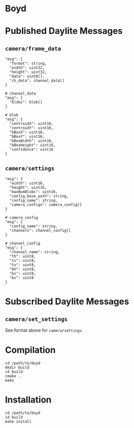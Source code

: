 Boyd
======


Published Daylite Messages
==========================

`camera/frame_data`
-------------------

```
"msg": {
  "format": string,
  "width": uint32,
  "height": uint32,
  "data": uint8[],
  "ch_data": channel_data[]
}

# channel_data
"msg": {
  "blobs": blob[]
}

# blob
"msg": {
  "centroidX": uint16,
  "centroidY": uint16,
  "bBoxX": uint16,
  "bBoxY": uint16,
  "bBoxWidth": uint16,
  "bBoxHeight": uint16,
  "confidence": uint16
}
```

`camera/settings`
-------------------

```
"msg": {
  "width": uint16,
  "height": uint16,
  "maxNumBlobs": uint16,
  "config_base_path": string,
  "config_name": string,
  "camera_configs": camera_config[]
}

# camera_config
"msg": {
  "config_name": string,
  "channels": channel_config[]
}

# channel_config
"msg": {
  "channel_name": string,
  "th": uint8,
  "ts": uint8,
  "tv": uint8,
  "bh": uint8,
  "bs": uint8,
  "bv": uint8
}
```

Subscribed Daylite Messages
==========================

`camera/set_settings`
-------------------

See format above for `camera/settings`.

Compilation
===============

    cd /path/to/boyd
    mkdir build
    cd build
    cmake ..
    make

Installation
=============

    cd /path/to/boyd
    cd build
    make install
